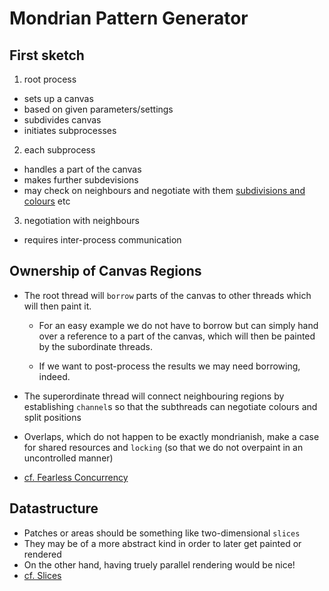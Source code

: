 Mondrian Pattern Generator
==========================

First sketch
------------

1) root process
* sets up a canvas
* based on given parameters/settings
* subdivides canvas
* initiates subprocesses

2) each subprocess
* handles a part of the canvas
* makes further subdevisions
* may check on neighbours and negotiate with them [subdivisions and colours](mondrian-rules_avoid-unlucky-encounters.png) etc

3) negotiation with neighbours
* requires inter-process communication

Ownership of Canvas Regions
---------------------------

* The root thread will `borrow` parts of the canvas to other threads which will then paint it.

  * For an easy example we do not have to borrow but can simply hand over a reference to a part of the canvas, which will then be painted by the subordinate threads.

  * If we want to post-process the results we may need borrowing, indeed.

* The superordinate thread will connect neighbouring regions by establishing `channel`s so that the subthreads can negotiate colours and split positions
* Overlaps, which do not happen to be exactly mondrianish, make a case for shared resources and `locking` (so that we do not overpaint in an uncontrolled manner)
* [cf. Fearless Concurrency](https://blog.rust-lang.org/2015/04/10/Fearless-Concurrency.html)

Datastructure
-------------
* Patches or areas should be something like two-dimensional `slices`
* They may be of a more abstract kind in order to later get painted or rendered
* On the other hand, having truely parallel rendering would be nice!
* [cf. Slices](http://rustbyexample.com/primitives/array.html)
